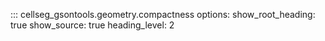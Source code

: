 ::: cellseg_gsontools.geometry.compactness
    options:
      show_root_heading: true
      show_source: true
      heading_level: 2
